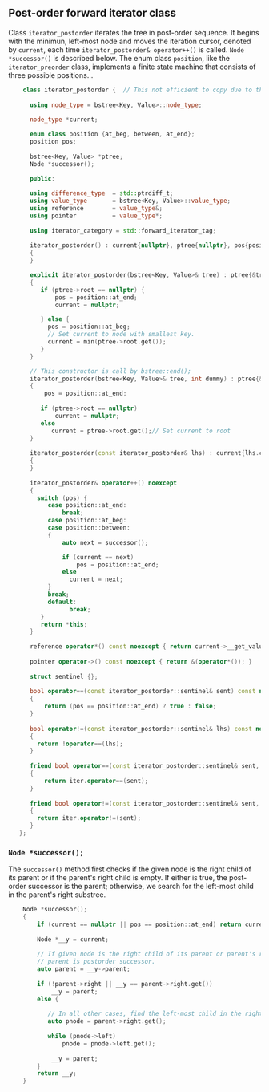 ## Post-order forward iterator class

Class `iterator_postorder` iterates the tree in post-order sequence. It begins with the minimun, left-most node and moves the iteration cursor, denoted by ``current``, each time `iterator_postorder& operator++()` is called.  `Node *successor()` is
described below. The enum class `position`, like the `iterator_preorder` class, implements a finite state machine that consists of three possible positions...

```cpp
    class iterator_postorder {  // This not efficient to copy due to the stack container inside it.
   
      using node_type = bstree<Key, Value>::node_type;
   
      node_type *current;

      enum class position {at_beg, between, at_end};
      position pos;
  
      bstree<Key, Value> *ptree;
      Node *successor(); 

      public:
   
      using difference_type  = std::ptrdiff_t; 
      using value_type       = bstree<Key, Value>::value_type; 
      using reference        = value_type&; 
      using pointer          = value_type*;
          
      using iterator_category = std::forward_iterator_tag; 
    
      iterator_postorder() : current{nullptr}, ptree{nullptr}, pos{position::at_end}
      {
      }

      explicit iterator_postorder(bstree<Key, Value>& tree) : ptree{&tree}
      {
         if (ptree->root == nullptr) {
             pos = position::at_end; 
             current = nullptr;

         } else { 
           pos = position::at_beg;
           // Set current to node with smallest key.
           current = min(ptree->root.get());
         }
      }

      // This constructor is call by bstree::end();  
      iterator_postorder(bstree<Key, Value>& tree, int dummy) : ptree{&tree}
      {
          pos = position::at_end; 
          
         if (ptree->root == nullptr) 
             current = nullptr;
         else 
            current = ptree->root.get();// Set current to root 
      }
     
      iterator_postorder(const iterator_postorder& lhs) : current{lhs.current}, ptree{lhs.ptree}, pos{lhs.pos}
      {
      }
      
      iterator_postorder& operator++() noexcept 
      {
        switch (pos) {
           case position::at_end:
               break;
           case position::at_beg:
           case position::between:
           {
               auto next = successor();

               if (current == next) 
                   pos = position::at_end;
               else
                 current = next; 
           }
           break;
           default:
                 break;
         } 
         return *this;
      }
        
      reference operator*() const noexcept { return current->__get_value(); } 
      
      pointer operator->() const noexcept { return &(operator*()); } 
      
      struct sentinel {}; 
   
      bool operator==(const iterator_postorder::sentinel& sent) const noexcept
      {
          return (pos == position::at_end) ? true : false; 
      }
      
      bool operator!=(const iterator_postorder::sentinel& lhs) const noexcept
      {
        return !operator==(lhs);    
      }
 
      friend bool operator==(const iterator_postorder::sentinel& sent, const iterator_postorder& iter) noexcept
      {
          return iter.operator==(sent); 
      }
      
      friend bool operator!=(const iterator_postorder::sentinel& sent, const iterator_postorder& iter) noexcept
      {
        return iter.operator!=(sent); 
      }
   };
```

### `Node *successor();`

The `successor()` method first checks if the given node is the right child of its parent or if the parent's right child is empty. If either is true, the post-order successor is the parent; otherwise, we search for the left-most
child in the parent's right substree.    

```cpp
    Node *successor(); 
    {
        if (current == nullptr || pos == position::at_end) return current;
         
        Node *__y = current;
      
        // If given node is the right child of its parent or parent's right is empty, then the 
        // parent is postorder successor. 
        auto parent = __y->parent; 
       
        if (!parent->right || __y == parent->right.get()) 
            __y = parent; 
        else {
       
           // In all other cases, find the left-most child in the right substree of parent. 
           auto pnode = parent->right.get(); 
        
           while (pnode->left) 
               pnode = pnode->left.get(); 
    
            __y = parent;
        }          
        return __y;
    }     
```
